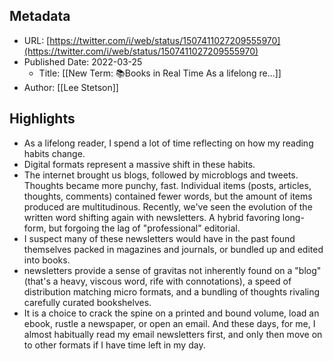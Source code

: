 ## Metadata
* URL: [https://twitter.com/i/web/status/1507411027209555970](https://twitter.com/i/web/status/1507411027209555970)
* Published Date: 2022-03-25
    * Title: [[New Term: 📚Books in Real Time  As a lifelong re...]]
* Author: [[Lee Stetson]]

## Highlights
* As a lifelong reader, I spend a lot of time reflecting on how my reading habits change.
* Digital formats represent a massive shift in these habits.
* The internet brought us blogs, followed by microblogs and tweets. Thoughts became more punchy, fast. Individual items (posts, articles, thoughts, comments) contained fewer words, but the amount of items produced are multitudinous. Recently, we've seen the evolution of the written word shifting again with newsletters. A hybrid favoring long-form, but forgoing the lag of "professional" editorial.
* I suspect many of these newsletters would have in the past found themselves packed in magazines and journals, or bundled up and edited into books.
* newsletters provide a sense of gravitas not inherently found on a "blog" (that's a heavy, viscous word, rife with connotations), a speed of distribution matching micro formats, and a bundling of thoughts rivaling carefully curated bookshelves.
* It is a choice to crack the spine on a printed and bound volume, load an ebook, rustle a newspaper, or open an email. And these days, for me, I almost habitually read my email newsletters first, and only then move on to other formats if I have time left in my day.
